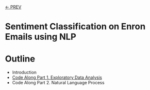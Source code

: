 [<- PREV](../README.md)

# Sentiment Classification on Enron Emails using NLP

# Outline
- Introduction
- [Code Along Part 1. Exploratory Data Analysis](enronemail-part1-2.md)
- Code Along Part 2. Natural Language Process
